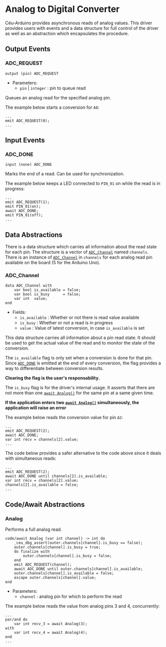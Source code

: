 # Analog to Digital Converter

Céu-Arduino provides asynchronous reads of analog values. This driver provides users with events and a data structure for full control of the driver as well as an abstraction which encapsulates the procedure.

## Output Events

### ADC_REQUEST

```ceu
output (pin) ADC_REQUEST
```

- Parameters:
    - `pin` | `integer` : pin to queue read

Queues an analog read for the specified analog pin.

The example below starts a conversion for `A0`:

```ceu
...
emit ADC_REQUEST(0);
...
```

## Input Events

### ADC_DONE

```ceu
input (none) ADC_DONE
```

Marks the end of a read. Can be used for synchronization.

The example below keeps a LED connected to `PIN_01` on while the read is in progress:

```ceu
...
emit ADC_REQUEST(1);
emit PIN_01(on);
await ADC_DONE;
emit PIN_01(off);
...
```

## Data Abstractions

There is a data structure which carries all information about the read state for each pin. The structure is a vector of [`ADC_Channel`](#adc_channel) named `channels`. There is an instance of [`ADC_Channel`](#adc_channel) in `channels` for each analog read pin available on the board (5 for the Arduino Uno).

### ADC_Channel

```ceu
data ADC_Channel with
    var bool is_available = false;
    var bool is_busy      = false;
    var int  value;
end
```

- Fields:
    - `is_available` : Whether or not there is read value available
    - `is_busy` : Whether or not a read is in progress
    - `value` : Value of latest conversion, in case `is_available` is set

This data structure carries all information about a pin read state. It should be used to get the actual value of the read and to monitor the state of the conversion.

The `is_available` flag is only set when a conversion is done for that pin. Since [`ADC_DONE`](#adc_done) is emitted at the end of every conversion, the flag provides a way to differentiate between conversion results.

**Clearing the flag is the user's responsability.**

The `is_busy` flag is for the driver's internal usage. It asserts that there are not more than one [`await Analog()`](#analog) for the same pin at a same given time. 

**If the application enters two [`await Analog()`](#analog) simultaneously, the application will raise an error**

The example below reads the conversion value for pin `A2`:

```ceu
...
emit ADC_REQUEST(2);
await ADC_DONE;
var int recv = channels[2].value;
...
```
The code below provides a safer alternative to the code above since it deals with simultaneous reads:

```ceu
...
emit ADC_REQUEST(2);
await ADC_DONE until channels[2].is_available;
var int recv = channels[2].value;
channels[2].is_available = false;
...
```

## Code/Await Abstractions

### Analog

Performs a full analog read.

```ceu
code/await Analog (var int channel) -> int do
    _ceu_dbg_assert(outer.channels[channel].is_busy == false);
    outer.channels[channel].is_busy = true;
    do finalize with
        outer.channels[channel].is_busy = false;
    end
    emit ADC_REQUEST(channel);
    await ADC_DONE until outer.channels[channel].is_available;
    outer.channels[channel].is_available = false;
    escape outer.channels[channel].value;
end
```

- Parameters:
    - `channel` : analog pin for which to perform the read

The example below reads the value from analog pins 3 and 4, concurrently:

```ceu
...
par/and do
    var int recv_3 = await Analog(3);
with
    var int recv_4 = await Analog(4);
end
...
```
